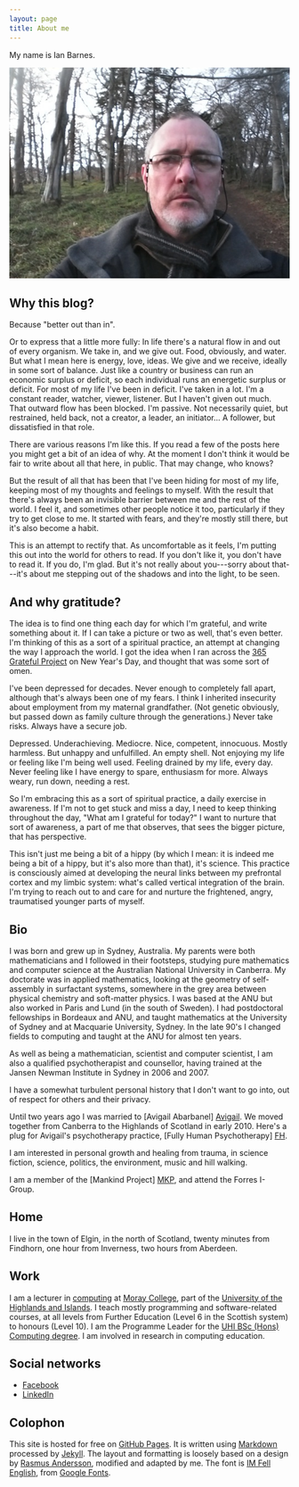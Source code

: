 ```yaml
---
layout: page
title: About me
---
```


My name is Ian Barnes.

![Ian in the woods](/images/2014-01-05-15-19-03-Ian-in-the-woods.jpg)


Why this blog?
--------------

Because "better out than in".

Or to express that a little more fully: In life there's a natural flow in and
out of every organism. We take in, and we give out. Food, obviously, and water.
But what I mean here is energy, love, ideas. We give and we receive, ideally in
some sort of balance. Just like a country or business can run an economic
surplus or deficit, so each individual runs an energetic surplus or deficit. For
most of my life I've been in deficit. I've taken in a lot. I'm a constant
reader, watcher, viewer, listener. But I haven't given out much. That outward
flow has been blocked. I'm passive. Not necessarily quiet, but restrained, held
back, not a creator, a leader, an initiator... A follower, but dissatisfied in
that role.

There are various reasons I'm like this. If you read a few of the posts here you
might get a bit of an idea of why. At the moment I don't think it would be fair
to write about all that here, in public. That may change, who knows?

But the result of all that has been that I've been hiding for most of my life,
keeping most of my thoughts and feelings to myself. With the result that there's
always been an invisible barrier between me and the rest of the world. I feel
it, and sometimes other people notice it too, particularly if they try to get
close to me. It started with fears, and they're mostly still there, but it's
also become a habit.

This is an attempt to rectify that. As uncomfortable as it feels, I'm putting
this out into the world for others to read. If you don't like it, you don't have
to read it. If you do, I'm glad. But it's not really about you---sorry about
that---it's about me stepping out of the shadows and into the light, to be seen.


And why gratitude?
------------------

The idea is to find one thing each day for which I'm grateful, and write
something about it. If I can take a picture or two as well, that's even better.
I'm thinking of this as a sort of a spiritual practice, an attempt at changing
the way I approach the world. I got the idea when I ran across the [365 Grateful
Project](http://www.365grateful.com/) on New Year's Day, and thought that was
some sort of omen.

I've been depressed for decades. Never enough to completely fall apart, although
that's always been one of my fears. I think I inherited insecurity about
employment from my maternal grandfather. (Not genetic obviously, but passed down
as family culture through the generations.) Never take risks. Always have a
secure job.

Depressed. Underachieving. Mediocre. Nice, competent, innocuous. Mostly
harmless. But unhappy and unfulfilled. An empty shell. Not enjoying my life or
feeling like I'm being well used. Feeling drained by my life, every day. Never
feeling like I have energy to spare, enthusiasm for more. Always weary, run
down, needing a rest.

So I'm embracing this as a sort of spiritual practice, a daily exercise in
awareness. If I'm not to get stuck and miss a day, I need to keep thinking
throughout the day, "What am I grateful for today?" I want to nurture that sort
of awareness, a part of me that observes, that sees the bigger picture, that has
perspective.

This isn't just me being a bit of a hippy (by which I mean: it is indeed me being
a bit of a hippy, but it's
also more than that), it's science. This practice is consciously aimed at
developing the neural links between my prefrontal cortex and my limbic system:
what's called vertical integration of the brain. I'm trying to reach out to and
care for and nurture the frightened, angry, traumatised younger parts of myself.


Bio
---

I was born and grew up in Sydney, Australia. My parents were both mathematicians
and I followed in their footsteps, studying pure mathematics and computer
science at the Australian National University in Canberra. My doctorate was in
applied mathematics, looking at the geometry of self-assembly in surfactant
systems, somewhere in the grey area between physical chemistry and soft-matter
physics. I was based at the ANU but also worked in Paris and Lund (in the south
of Sweden). I had postdoctoral fellowships in Bordeaux and ANU, and taught
mathematics at the University of Sydney and at Macquarie University, Sydney. In
the late 90's I changed fields to computing and taught at the ANU for almost ten
years.

As well as being a mathematician, scientist and computer scientist, I am also a
qualified psychotherapist and counsellor, having trained at the Jansen Newman
Institute in Sydney in 2006 and 2007.

I have a somewhat turbulent personal history that I don't want to go into, out
of respect for others and their privacy.

Until two years ago I was married to [Avigail Abarbanel] [Avigail]. We moved
together from Canberra to the Highlands of Scotland in early 2010. Here's a plug
for Avigail's psychotherapy practice, [Fully Human Psychotherapy] [FH].

I am interested in personal growth and healing from trauma, in science fiction,
science, politics, the environment, music and hill walking.

I am a member of the [Mankind Project] [MKP], and attend the Forres I-Group.

[Avigail]: http://www.avigailabarbanel.me.uk/
[FH]: http://www.fullyhuman.co.uk/
[MKP]: http://uk.mkp.org/



Home
----

I live in the town of Elgin, in the north of Scotland, twenty minutes from Findhorn,
one hour from Inverness, two hours from Aberdeen.


Work
----

I am a lecturer in [computing][] at [Moray College][MC], part of the [University
of the Highlands and Islands][UHI]. I teach mostly programming and
software-related courses, at all levels from Further Education (Level 6 in the
Scottish system) to honours (Level 10). I am the Programme Leader for
the [UHI BSc (Hons) Computing degree][degree]. I am involved in research in
computing education.

[computing]: http://www.uhi.ac.uk/en/studying-at-uhi/computing
[MC]: http://www.moray.uhi.ac.uk/
[UHI]: http://www.uhi.ac.uk/en
[degree]: http://www.uhi.ac.uk/en/courses/bsc-hons-computing/




Social networks
---------------

- [Facebook](http://www.facebook.com/barnes1463)
- [LinkedIn](http://www.linkedin.com/in/barnes1463)


Colophon
--------

This site is hosted for free on [GitHub Pages][GP]. It is written using
[Markdown][MD] processed by [Jekyll][J]. The layout and formatting is loosely
based on a design by [Rasmus Andersson][rsms], modified and adapted by me. The
font is [IM Fell English][IMFE], from [Google Fonts][GF].

[GP]: http://pages.github.com/
[MD]: http://daringfireball.net/projects/markdown/
[J]: http://jekyllrb.com/
[rsms]: http://rsms.me/
[IMFE]: https://www.google.com/fonts/specimen/IM+Fell+English
[GF]: http://www.google.com/fonts

